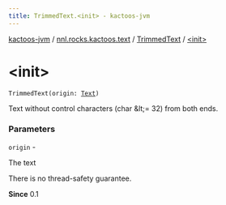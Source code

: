 ```yaml
---
title: TrimmedText.<init> - kactoos-jvm
---
```


[kactoos-jvm](../../index.html) / [nnl.rocks.kactoos.text](../index.html) / [TrimmedText](index.html) / [&lt;init&gt;](./-init-.html)

# &lt;init&gt;

`TrimmedText(origin: `[`Text`](../../nnl.rocks.kactoos/-text/index.html)`)`

Text without control characters (char &amp;lt;= 32) from both ends.

### Parameters

`origin` -

The text




There is no thread-safety guarantee.




**Since**
0.1

